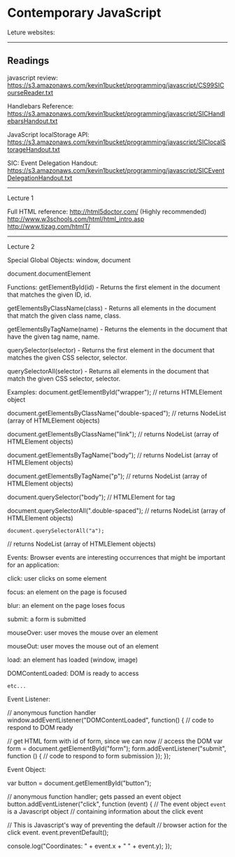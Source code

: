 Contemporary JavaScript
=================
Leture websites:




---------------

Readings
---------------
javascript review:
https://s3.amazonaws.com/kevin1bucket/programming/javascript/CS99SICourseReader.txt

Handlebars Reference:
https://s3.amazonaws.com/kevin1bucket/programming/javascript/SICHandlebarsHandout.txt

JavaScript localStorage API:
https://s3.amazonaws.com/kevin1bucket/programming/javascript/SIClocalStorageHandout.txt

SIC: Event Delegation Handout:
https://s3.amazonaws.com/kevin1bucket/programming/javascript/SICEventDelegationHandout.txt


----------------
Lecture 1

Full HTML reference: 
http://html5doctor.com/  (Highly recommended)
http://www.w3schools.com/html/html_intro.asp
http://www.tizag.com/htmlT/

---------------
Lecture 2

Special Global Objects: window, document

document.documentElement

Functions:
getElementById(id) - Returns the first element in the 
document that matches the given ID, id.
 
getElementsByClassName(class) - Returns all elements in the
	document that match the given class name, class.
	
getElementsByTagName(name) - Returns the elements in the
document that have the given tag name, name.

querySelector(selector) - Returns the first element in the
document that matches the given CSS selector, selector.

querySelectorAll(selector) - Returns all elements in the 
document that match the given CSS selector, selector.

		
Examples:
document.getElementById("wrapper");
// returns HTMLElement object

document.getElementsByClassName("double-spaced");
// returns NodeList (array of HTMLElement objects)

document.getElementsByClassName("link");
// returns NodeList (array of HTMLElement objects)

document.getElementsByTagName("body");
// returns NodeList (array of HTMLElement objects)

document.getElementsByTagName("p");
// returns NodeList (array of HTMLElement objects)

document.querySelector("body"); 
// HTMLElement for <body> tag

document.querySelectorAll(".double-spaced");
// returns NodeList (array of HTMLElement objects)

	document.querySelectorAll("a");
// returns NodeList (array of HTMLElement objects)


Events:
Browser events are interesting occurrences that might be important for an application:

click: user clicks on some element

focus: an element on the page is focused

blur: an element on the page loses focus

submit: a form is submitted

mouseOver: user moves the mouse over an element

mouseOut: user moves the mouse out of an element

load: an element has loaded (window, image)

DOMContentLoaded: DOM is ready to access

	etc...


Event Listener:

// anonymous function handler
window.addEventListener("DOMContentLoaded", function() {
	// code to respond to DOM ready

// get HTML form with id of form, since we can now
// access the DOM
var form = document.getElementById("form");
form.addEventListener("submit", function () {
	// code to respond to form submission
});
});

Event Object:

var button = document.getElementById("button");

// anonymous function handler; gets passed an event object
button.addEventListener("click", function (event) {
	// The event object `event` is a Javascript object
// containing information about the click event

// This is Javascript's way of preventing the default
// browser action for the click event.
event.preventDefault();

console.log("Coordinates: " + event.x + " " + event.y);
});




